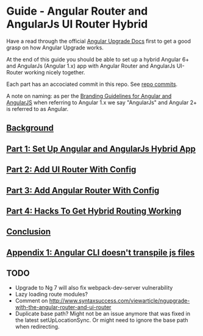 # Guide - Angular Router and AngularJs UI Router Hybrid

Have a read through the official [Angular Upgrade Docs](https://angular.io/guide/upgrade) first to get a good grasp on how Angular Upgrade works.

At the end of this guide you should be able to set up a hybrid Angular 6+ and AngularJs (Angular 1.x) app with Angular Router and AngularJs UI-Router working nicely together.

Each part has an accociated commit in this repo. See [repo commits](https://github.com/BBlackwo/angular-router-angular-js-ui-router-hybrid/commits/master).

A note on naming: as per the [Branding Guidelines for Angular and AngularJS](https://blog.angularjs.org/2017/01/branding-guidelines-for-angular-and.html) when referring to Angular 1.x we say "AngularJs" and Angular 2+ is referred to as Angular.

## [Background](./background.md)

## [Part 1: Set Up Angular and AngularJs Hybrid App](./part-1.md)

## [Part 2: Add UI Router With Config](./part-2.md)

## [Part 3: Add Angular Router With Config](./part-3.md)

## [Part 4: Hacks To Get Hybrid Routing Working](./part-4.md)

## [Conclusion](./conclusion.md)

## [Appendix 1: Angular CLI doesn't transpile js files](./appendix-1.md)

## TODO

- Upgrade to Ng 7 will also fix webpack-dev-server vulnerability
- Lazy loading route modules?
- Comment on http://www.syntaxsuccess.com/viewarticle/ngupgrade-with-the-angular-router-and-ui-router
- Duplicate base path? Might not be an issue anymore that was fixed in the latest setUpLocationSync. Or might need to ignore the base path when redirecting.
